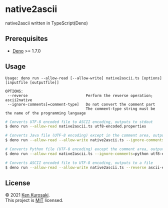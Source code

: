 # native2ascii
native2ascii written in TypeScript(Deno)

## Prerequisites

- [Deno](https://github.com/denoland/deno) >= 1.7.0

## Usage

    Usage: deno run --allow-read [--allow-write] native2ascii.ts [options] [inputfile [outputfile]]
    
    OPTIONS:
     --reverse                          Perform the reverse operation; ascii2native
     --ignore-comments[=comment-type]   Do not convert the comment part
                                        The comment-type string must be the name of the programming language


``` bash
# Converts UTF-8 encoded file to ASCII encoding, outputs to stdout
$ deno run --allow-read native2ascii.ts utf8-encoded.properties

# Converts Java file (UTF-8 encoding) except in the comment area, outputs to a file
$ deno run --allow-read --allow-write native2ascii.ts --ignore-comments utf8-encoded.java ascii-encoded.java

# Converts Python file (UTF-8 encoding) except the comment area, outputs to stdout
$ deno run --allow-read native2ascii.ts --ignore-comments=python utf8-encoded.py

# Converts ASCII encoded file to UTF-8 encoding, outputs to a file
$ deno run --allow-read --allow-write native2ascii.ts --reverse ascii-encoded.properties utf8-encoded.properties
```

## License

&copy; 2021 [Ken Kurosaki](https://github.com/quinpallet).  
This project is [MIT](https://github.com/quinpallet/native2ascii/blob/master/LICENSE) licensed.
